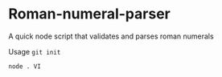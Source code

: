 # Roman-numeral-parser
A quick node script that validates and parses roman numerals

Usage 
`git init`

`node . VI`
